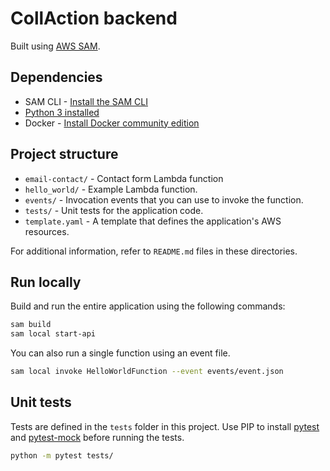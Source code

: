 # CollAction backend
Built using [AWS SAM](https://github.com/aws/serverless-application-model).

## Dependencies
* SAM CLI - [Install the SAM CLI](https://docs.aws.amazon.com/serverless-application-model/latest/developerguide/serverless-sam-cli-install.html)
* [Python 3 installed](https://www.python.org/downloads/)
* Docker - [Install Docker community edition](https://hub.docker.com/search/?type=edition&offering=community)

## Project structure
- `email-contact/` - Contact form Lambda function
- `hello_world/` - Example Lambda function.
- `events/` - Invocation events that you can use to invoke the function.
- `tests/` - Unit tests for the application code. 
- `template.yaml` - A template that defines the application's AWS resources.

For additional information, refer to `README.md` files in these directories.

## Run locally
Build and run the entire application using the following commands:
```bash
sam build
sam local start-api
```

You can also run a single function using an event file.
```bash
sam local invoke HelloWorldFunction --event events/event.json
```

## Unit tests
Tests are defined in the `tests` folder in this project. Use PIP to install [pytest](https://pypi.org/project/pytest/) and [pytest-mock](https://pypi.org/project/pytest-mock/) before running the tests.
```bash
python -m pytest tests/
```
